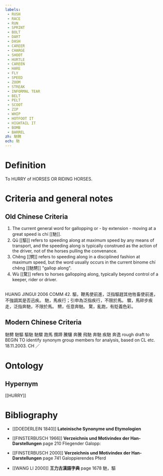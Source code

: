 ```yaml
---
labels: 
 - RUSH
 - RACE
 - RUN
 - SPRINT
 - BOLT
 - DART
 - DASH
 - CAREER
 - CHARGE
 - SHOOT
 - HURTLE
 - CAREEN
 - HARE
 - FLY
 - SPEED
 - ZOOM
 - STREAK
 - INFORMAL TEAR
 - BELT
 - PELT
 - SCOOT
 - ZIP
 - WHIP
 - HOTFOOT IT
 - HIGHTAIL IT
 - BOMB
 - BARREL
zh: 馳騁
och: 馳
---
```


# Definition
To HURRY of HORSES OR RIDING HORSES.
# Criteria and general notes
## Old Chinese Criteria
1. The current general word for gallopping or - by extension - moving at a great speed is chí [[馳]].
2. Qū [[驅]] refers to speeding along at maximum speed by any means of transport, and the speeding along is typically construed as the action of the driver, not of the horses pulling the convenance.
3. Chěng [[騁]] refers to speeding along in a disciplined fashion at maximum speed, but the word usually occurs in the current binome chí chěng [[馳騁]] "gallop along".
4. Wù [[騖]] refers to horses gallopping along, typically beyond control of a keeper, rider or driver.
## 
HUANG JINGUI 2006
COMM 42.
驅，鞭馬使前進，泛指驅趕其他牲畜使前進，不強調其是否迅疾。
馳，馬疾行；引申為泛指疾行，不限於馬。
驟，馬碎步疾走，泛指奔馳，不限於馬。
騁，任意奔馳。
騖，亂跑，有貶義色彩。
## Modern Chinese Criteria
馳騁
馳驅
驅馳
馳驟
跑馬
攢蹄
騰驤
奔騰
飛馳
奔馳
疾馳
奔逸
rough draft to BEGIN TO identify synonym group members for analysis, based on CL etc. 18.11.2003. CH ／
# Ontology

## Hypernym
[[HURRY]]
# Bibliography
- [[DOEDERLEIN 1840]]
**Lateinische Synonyme und Etymologien** 

- [[FINSTERBUSCH 1966]]
**Verzeichnis und Motivindex der Han-Darstellungen** page 210
Fliegender Galopp:
- [[FINSTERBUSCH 2000]]
**Verzeichnis und Motivindex der Han-Darstellungen** page 741
Galoppierendes Pferd
- [[WANG LI 2000]]
**王力古漢語字典** page 1678
馳，驅